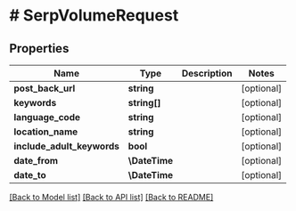 # # SerpVolumeRequest

## Properties

Name | Type | Description | Notes
------------ | ------------- | ------------- | -------------
**post_back_url** | **string** |  | [optional]
**keywords** | **string[]** |  | [optional]
**language_code** | **string** |  | [optional]
**location_name** | **string** |  | [optional]
**include_adult_keywords** | **bool** |  | [optional]
**date_from** | **\DateTime** |  | [optional]
**date_to** | **\DateTime** |  | [optional]

[[Back to Model list]](../../README.md#models) [[Back to API list]](../../README.md#endpoints) [[Back to README]](../../README.md)
